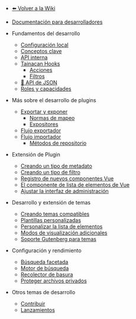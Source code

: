 - [:arrow_left: Volver a la Wiki](/es-mx/?id=wiki-do-tainacan "Ir a la página de inicio de la Wiki de Tainacan")
- [Documentación para desarrolladores](/es-mx/dev/ "Documentación para desarrolladores para el plugin Tainacan - Tainacan Wiki")

- Fundamentos del desarrollo
  - [Configuración local](/es-mx/dev/setup-local.md "Configuración local para el desarrollo de Tainacan - Tainacan Wiki")
  - [Conceptos clave](/es-mx/dev/key-concepts.md "Conceptos clave relacionados con el desarrollo de Tainacan - Tainacan Wiki")
  - [API interna](/es-mx/dev/internal-api.md "API interna de Tainacan - Tainacan Wiki")
  - [Tainacan Hooks](/es-mx/dev/hooks.md "Tainacan Hooks - Tainacan Wiki")
    - [Acciones](/es-mx/dev/actions.md "Acciones PHP Tainacan - Tainacan Wiki")
    - [Filtros](/es-mx/dev/filters.md "Filtros PHP y Javascript de Tainacan - Tainacan Wiki")
  - [:link: API de JSON](https://tainacan.org/api-docs/ ":ignore")
  - [Roles y capacidades](/es-mx/dev/roles-capabilities.md "Documentación para desarrolladores Funciones y capacidades - Tainacan Wiki")
- Más sobre el desarrollo de plugins
  - [Exportar y exponer](/es-mx/dev/exporting-and-exposing.md "Exportar y exponer - Tainacan Wiki")
    - [Normas de mapeo](/es-mx/dev/mapping-standards.md "Normas de mapeo - Tainacan Wiki")
    - [Expositores](/es-mx/dev/exposers.md "Expositores - Tainacan Wiki")
  - [Flujo exportador](/es-mx/dev/exporter-flow.md "Flujo exportador en Tainacan - Tainacan Wiki")
  - [Flujo importador](/es-mx/dev/importer-flow.md "Flujo importador en Tainacan - Tainacan Wiki")
    - [Métodos de repositorio](/es-mx/dev/repository-methods.md "Métodos del repositorio de Tainacan - Tainacan Wiki")
- Extensión de Plugin
  - [Creando un tipo de metadato](/dev/creating-metadata-type.md "Cómo crear un nuevo tipo de metadatos - Tainacan Wiki")
  - [Creando un tipo de filtro](/dev/creating-filters-type.md "Cómo crear un nuevo tipo de filtro - Tainacan Wiki")
  - [Registro de nuevos componentes Vue](/dev/registering-custom-vue-components.md "Cómo registrar nuevos componentes Vue para utilizarlos en tus plugins - Tainacan Wiki")
  - [El componente de lista de elementos de Vue](/dev/the-vue-items-list-component.md "El componente de lista de elementos de Vue renderizado por Tainacan - Tainacan Wiki")
  - [Ajustar la interfaz de administración](/dev/admin-ui-options.md "Cómo utilizar las opciones de Tainacan Admin UI para modificar su interfaz - Tainacan Wiki")
- Desarrollo y extensión de temas
  - [Creando temas compatibles](/dev/creating-compatible-themes.md "Cómo crear temas totalmente compatibles con Tainacan - Tainacan Wiki")
  - [Plantillas personalizadas](/dev/custom-templates.md "Cómo utilizar plantillas personalizadas para que el tema sea compatible con Tainacan - Tainacan Wiki")
  - [Personalizar la lista de elementos](/dev/customizing-the-items-list.md "Cómo personalizar mejor la lista de artículos de Tainacan en un tema - Tainacan Wiki")
  - [Modos de visualización adicionales](/dev/extra-view-modes.md "Cómo crear modos de visualización personalizados adicionales para la lista de artículos de Tainacan - Tainacan Wiki")
  - [Soporte Gutenberg para temas](/dev/theme-gutenberg-support.md "Cómo ofrecer una mejor compatibilidad con Gutenberg en tu tema - Tainacan Wiki")
- Configuración y rendimiento
  - [Búsqueda facetada](/dev/faceted-search.md "Ajustes para mejorar el rendimiento de la búsqueda por facetas - Tainacan Wiki")
  - [Motor de búsqueda](/dev/search-engine.md "Configuración para mejorar el rendimiento del motor de búsqueda - Tainacan Wiki")
  - [Recolector de basura](/dev/garbage-collector.md "Utilización del recolector de basura de Tainacan - Tainacan Wiki")
  - [Proteger archivos privados](/dev/private-files.md "Archivo de privacidad sobre Tainacan - Tainacan Wiki")
- Otros temas de desarrollo
  - [Contribuir](/dev/CONTRIBUTING.md "Cómo contribuir al desarrollo de Tainacan - Tainacan Wiki")
  - [Lanzamientos](/dev/release.md "Cómo publicar una nueva versión de Tainacan - Tainacan Wiki")
